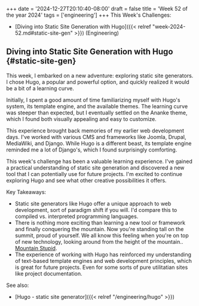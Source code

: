 +++
date = '2024-12-27T20:10:40-08:00'
draft = false
title = 'Week 52 of the year 2024'
tags = ['engineering']
+++
This Week's Challenges: 
- [Diving into Static Site Generation with Hugo]({{< relref "week-2024-52.md#static-site-gen" >}}) (Engineering)
<!--more-->

## Diving into Static Site Generation with Hugo {#static-site-gen}

This week, I embarked on a new adventure: exploring static site generators. I chose Hugo, a popular and powerful option, and quickly realized it would be a bit of a learning curve.

Initially, I spent a good amount of time familiarizing myself with Hugo's system, its template engine, and the available themes. The learning curve was steeper than expected, but I eventually settled on the Ananke theme, which I found both visually appealing and easy to customize.

This experience brought back memories of my earlier web development days. I've worked with various CMS and frameworks like Joomla, Drupal, MediaWiki, and Django. While Hugo is a different beast, its template engine reminded me a lot of Django's, which I found surprisingly comforting.

This week's challenge has been a valuable learning experience. I've gained a practical understanding of static site generation and discovered a new tool that I can potentially use for future projects. I'm excited to continue exploring Hugo and see what other creative possibilities it offers.


Key Takeaways:

- Static site generators like Hugo offer a unique approach to web development, sort of paradigm shift if you will. I'd compare this to compiled vs. interpreted programming languages.
- There is nothing more exciting than learning a new tool or framework and finally conquering the mountain. Now you're standing tall on the summit, proud of yourself. We all know this feeling when you're on top of new technology, looking around from the height of the mountain.. [Mountain Stupid](https://rationalwiki.org/wiki/Dunning%E2%80%93Kruger_effect).
- The experience of working with Hugo has reinforced my understanding of text-based template engines and web development principles, which is great for future projects. Even for some sorts of pure utilitatian sites like project documentation.

See also:
- [Hugo - static site generator]({{< relref "/engineering/hugo" >}})
